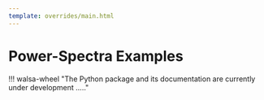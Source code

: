```yaml
---
template: overrides/main.html
---
```


# Power-Spectra Examples

!!! walsa-wheel "The Python package and its documentation are currently under development ....."

